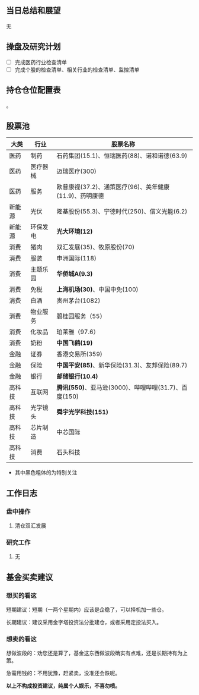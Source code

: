 ## 当日总结和展望

无

## 操盘及研究计划

- [ ] 完成医药行业检查清单
- [ ] 完成个股的检查清单、相关行业的检查清单、监控清单

## 持仓仓位配置表

。

## 股票池

| 大类   | 行业     | 股票名称                                               |
| ------ | -------- | ------------------------------------------------------ |
| 医药   | 制药     | 石药集团(15.1)、恒瑞医药(88)、诺和诺德(63.9)           |
| 医药   | 医疗器械 | 迈瑞医疗(300)                                          |
| 医药   | 服务     | 欧普康视(37.2)、通策医疗(96)、美年健康(11.9)、药明康德 |
| 新能源 | 光伏     | 隆基股份(55.3)、宁德时代(250)、信义光能(6.2)           |
| 新能源 | 环保发电 | **光大环境(12)**                                       |
| 消费   | 猪肉     | 双汇发展(35)、牧原股份(70)                             |
| 消费   | 服装     | 申洲国际(118)                                          |
| 消费   | 主题乐园 | **华侨城A(9.3)**                                       |
| 消费   | 免税     | **上海机场(30)**、中国中免(100)                        |
| 消费   | 白酒     | 贵州茅台(1082)                                         |
| 消费   | 物业服务 | 碧桂园服务（55）                                       |
| 消费   | 化妆品   | 珀莱雅（97.6）                                         |
| 消费   | 奶粉     | **中国飞鹤(19)**                                       |
| 金融   | 证券     | 香港交易所(359)                                        |
| 金融   | 保险     | **中国平安(85)**、新华保险(31.3)、友邦保险(89.7)       |
| 金融   | 银行     | **邮储银行(10.4)**                                     |
| 高科技 | 互联网   | **腾讯(550)**、亚马逊(3000)、哔哩哔哩(31.7)、百度(150) |
| 高科技 | 光学镜头 | **舜宇光学科技(151)**                                  |
| 高科技 | 芯片制造 | 中芯国际                                               |
| 高科技 | 消费     | 石头科技                                               |

* 其中黑色粗体的为特别关注

## 工作日志

### 盘中操作

1. 清仓双汇发展

### 研究工作

1. 无

## 基金买卖建议

### 想买的看这

短期建议：短期（一两个星期内）应该是企稳了，可以择机加一些仓。

长期建议：建议采用金字塔投资法分批建仓，或者采用定投法买入。

### 想卖的看这

想做波段的：劝您还是算了，基金这东西做波段确实有点难，还是长期持有为上策。

急需用钱的：不用犹豫，赶紧卖，没准还会跌呢。

**以上不构成投资建议，纯属个人娱乐，不喜勿喷。**

